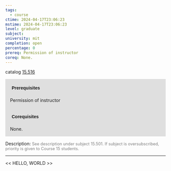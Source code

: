 ```yaml
---
tags:
  - course
ctime: 2024-04-17T23:06:23
mstime: 2024-04-17T23:06:23
level: graduate
subject: 
university: mit
completion: open
percentage: 0
prereq: Permission of instructor
coreq: None.
---
```


catalog [15.516](http://student.mit.edu/catalog/m15b.html#15.516)

<span style="display: block; padding: 15px; background-color: rgb(100, 100, 100, 0.2);"><font id="m_prereq1187_0" style="display: block; font-family: Arial, sans-serif; font-weight: bold; padding: 5px">Prerequisites</font><br><span id="prereq1187_0">Permission of instructor</span></span>
<span style="display: block; padding: 15px; background-color: rgb(100, 100, 100, 0.2);"><font id="m_coreq1187_0" style="display: block; font-family: Arial, sans-serif; font-weight: bold; padding: 5px">Corequisites</font><br><span id="coreq1187_0">None.</span></span>

<font style="">Description:</font>
<font style="color: grey; font-size: 0.8rem;">See description under subject 15.501. If subject is oversubscribed, priority is given to Course 15 students.</font>



---

<< HELLO, WORLD >>
